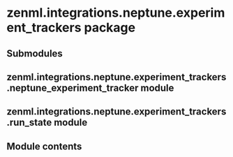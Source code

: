 # zenml.integrations.neptune.experiment_trackers package

## Submodules

## zenml.integrations.neptune.experiment_trackers.neptune_experiment_tracker module

## zenml.integrations.neptune.experiment_trackers.run_state module

## Module contents
